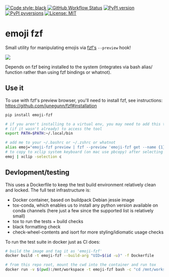 [![Code style:
black](https://img.shields.io/badge/code%20style-black-000000.svg?style=for-the-badge)](https://github.com/ambv/black)
[![GitHub Workflow
Status](https://img.shields.io/github/workflow/status/noahp/emoji-fzf/main-c?style=for-the-badge)](https://github.com/noahp/emoji-fzf/actions)
[![PyPI
version](https://img.shields.io/pypi/v/emoji-fzf.svg?style=for-the-badge)](https://pypi.org/project/emoji-fzf/)
[![PyPI
pyversions](https://img.shields.io/pypi/pyversions/emoji-fzf.svg?style=for-the-badge)](https://pypi.python.org/pypi/emoji-fzf/)
[![License:
MIT](https://img.shields.io/badge/License-MIT-brightgreen.svg?style=for-the-badge)](https://opensource.org/licenses/MIT)

# emoji fzf

Small utility for manipulating emojis via
[fzf's](https://github.com/junegunn/fzf) `--preview` hook!

<img src="https://cdn.rawgit.com/noahp/emoji-fzf/assets/demo.svg">

Depends on fzf being installed to the system (integrates via bash alias/
function rather than using fzf bindings or whatnot).

## Use it

To use with fzf's preview browser, you'll need to install fzf, see instructions:
https://github.com/junegunn/fzf#installation

```bash
pip install emoji-fzf

# if you aren't installing to a virtual env, you may need to add this to path
# (if it wasn't already) to access the tool
export PATH=$PATH:~/.local/bin

# add me to your ~/.bashrc or ~/.zshrc or whatnot
alias emoj="emoji-fzf preview | fzf --preview 'emoji-fzf get --name {1}' | cut -d \" \" -f 1 | emoji-fzf get"
# to copy to xclip system keyboard (on mac use pbcopy) after selecting
emoj | xclip -selection c
```

## Devlopment/testing

This uses a Dockerfile to keep the test build environment relatively clean and
locked. The full test infrastructure is:

- Docker container, based on buildpack Debian jessie image
- tox-conda, which enables us to install any python version available on conda
  channels (here just a few since the supported list is relatively small)
- tox to run the tests + build checks
- black formatting check
- check-wheel-contents and isort for more styling/idiomatic usage checks

To run the test suite in docker just as CI does:

```bash
# build the image and tag it as 'emoji-fzf'
docker build -t emoji-fzf --build-arg "UID=$(id -u)" -f Dockerfile

# from this repo root, mount the cwd into the container and run tox
docker run -v $(pwd):/mnt/workspace -t emoji-fzf bash -c "cd /mnt/workspace && tox"
```
